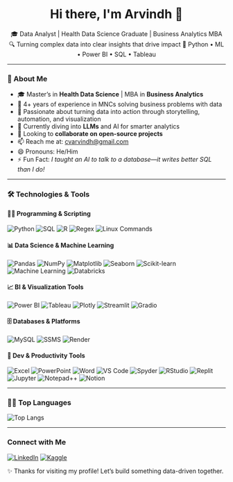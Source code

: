 <h1 align="center">Hi there, I'm Arvindh 👋</h1>

<p align="center">
🎓 Data Analyst | Health Data Science Graduate | Business Analytics MBA  
🔍 Turning complex data into clear insights that drive impact  
📍 Python • ML • Power BI • SQL • Tableau  
</p>

---

### 🚀 About Me

- 🎓 Master’s in **Health Data Science** | MBA in **Business Analytics**
- 💼 4+ years of experience in MNCs solving business problems with data
- 🧠 Passionate about turning data into action through storytelling, automation, and visualization
- 🌱 Currently diving into **LLMs** and AI for smarter analytics
- 👯 Looking to **collaborate on open-source projects**
- 📫 Reach me at: [cvarvindh@gmail.com](mailto:cvarvindh@gmail.com)
- 😄 Pronouns: He/Him  
- ⚡ Fun Fact: *I taught an AI to talk to a database—it writes better SQL than I do!*

---

### 🛠️ Technologies & Tools

#### 🧑‍💻 Programming & Scripting

![Python](https://img.shields.io/badge/python-3670A0?style=for-the-badge&logo=python&logoColor=ffdd54)
![SQL](https://img.shields.io/badge/SQL-4479A1?style=for-the-badge&logo=MySQL&logoColor=white)
![R](https://img.shields.io/badge/R-276DC3?style=for-the-badge&logo=r&logoColor=white)
![Regex](https://img.shields.io/badge/Regex-CC342D?style=for-the-badge&logo=regex&logoColor=white)
![Linux Commands](https://img.shields.io/badge/LinuxCommands-FCC624?style=for-the-badge&logo=linuxcommands&logoColor=black)

#### 📊 Data Science & Machine Learning

![Pandas](https://img.shields.io/badge/pandas-%23150458.svg?style=for-the-badge&logo=pandas&logoColor=white)
![NumPy](https://img.shields.io/badge/numpy-%23013243.svg?style=for-the-badge&logo=numpy&logoColor=white)
![Matplotlib](https://img.shields.io/badge/Matplotlib-%23ffffff.svg?style=for-the-badge&logo=Matplotlib&logoColor=black)
![Seaborn](https://img.shields.io/badge/Seaborn-654FF0?style=for-the-badge&logo=seaborn&logoColor=white)
![Scikit-learn](https://img.shields.io/badge/scikit_learn-F7931E?style=for-the-badge&logo=scikit-learn&logoColor=white)
![Machine Learning](https://img.shields.io/badge/Machine%20Learning-FF6F00?style=for-the-badge&logo=tensorflow&logoColor=white)
![Databricks](https://img.shields.io/badge/Databricks-FF3621?style=for-the-badge&logo=Databricks&logoColor=white)

#### 📈 BI & Visualization Tools

![Power BI](https://img.shields.io/badge/Power%20BI-F2C811?style=for-the-badge&logo=Power-BI&logoColor=black)
![Tableau](https://img.shields.io/badge/Tableau-E97627?style=for-the-badge&logo=Tableau&logoColor=white)
![Plotly](https://img.shields.io/badge/Plotly-%233F4F75.svg?style=for-the-badge&logo=plotly&logoColor=white)
![Streamlit](https://img.shields.io/badge/Streamlit-FF4B4B?style=for-the-badge&logo=Streamlit&logoColor=white)
![Gradio](https://img.shields.io/badge/gradio-02303A?style=for-the-badge&logo=gradio&logoColor=white)

#### 🗄️ Databases & Platforms

![MySQL](https://img.shields.io/badge/MySQL-005C84?style=for-the-badge&logo=mysql&logoColor=white)
![SSMS](https://img.shields.io/badge/Microsoft%20SQL%20Server-CC2927?style=for-the-badge&logo=microsoft%20sql%20server&logoColor=white)
![Render](https://img.shields.io/badge/Render-46E3B7?style=for-the-badge&logo=render&logoColor=white)

#### 🧰 Dev & Productivity Tools

![Excel](https://img.shields.io/badge/Excel-217346?style=for-the-badge&logo=Microsoft%20Excel&logoColor=white)
![PowerPoint](https://img.shields.io/badge/Microsoft_PowerPoint-B7472A?style=for-the-badge&logo=microsoft-powerpoint&logoColor=white)
![Word](https://img.shields.io/badge/Microsoft_Word-2B579A?style=for-the-badge&logo=microsoft-word&logoColor=white)
![VS Code](https://img.shields.io/badge/Visual_Studio_Code-0078D4?style=for-the-badge&logo=visual%20studio%20code&logoColor=white)
![Spyder](https://img.shields.io/badge/Spyder%20Ide-FF0000?style=for-the-badge&logo=spyder%20ide&logoColor=white)
![RStudio](https://img.shields.io/badge/RStudio-75AADB?style=for-the-badge&logo=RStudio&logoColor=white)
![Replit](https://img.shields.io/badge/replit-667881?style=for-the-badge&logo=replit&logoColor=white)
![Jupyter](https://img.shields.io/badge/JupyterNotebook-F37626.svg?&style=for-the-badge&logo=JupyterNotebook&logoColor=white)
![Notepad++](https://img.shields.io/badge/Notepad++-90E59A.svg?style=for-the-badge&logo=notepad%2B%2B&logoColor=black)
![Notion](https://img.shields.io/badge/Notion-000000?style=for-the-badge&logo=notion&logoColor=white)

---

### 🧑‍💻 Top Languages

![Top Langs](https://github-readme-stats.vercel.app/api/top-langs/?username=Arvindh99&layout=compact)

---

### Connect with Me

[![LinkedIn](https://img.shields.io/badge/-LinkedIn-0077B5?style=for-the-badge&logo=linkedin&logoColor=white)](https://www.linkedin.com/in/arvindh22199)
[![Kaggle](https://img.shields.io/badge/Kaggle-035a7d?style=for-the-badge&logo=kaggle&logoColor=white)](https://www.kaggle.com/arvindh22)

✨ Thanks for visiting my profile! Let’s build something data-driven together.

